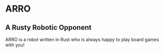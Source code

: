 # ARRO

## A Rusty Robotic Opponent

ARRO is a robot written in Rust who is always happy to play board games with you!
